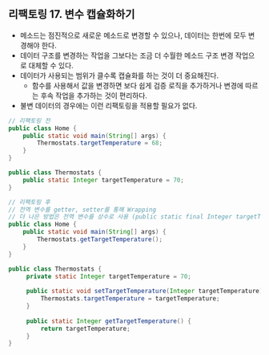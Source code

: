 ## 리팩토링 17. 변수 캡슐화하기
- 메소드는 점진적으로 새로운 메소드로 변경할 수 있으나, 데이터는 한번에 모두 변경해야 한다.
- 데이터 구조를 변경하는 작업을 그보다는 조금 더 수월한 메소드 구조 변경 작업으로 대체할 수 있다.
- 데이터가 사용되는 범위가 클수록 캡슐화를 하는 것이 더 중요해진다.
    - 함수를 사용해서 값을 변경하면 보다 쉽게 검증 로직을 추가하거나 변경에 따르는 후속 작업을 추가하는 것이 편리하다.
- 불변 데이터의 경우에는 이런 리팩토링을 적용할 필요가 없다.

````java
// 리팩토링 전
public class Home {
    public static void main(String[] args) {
        Thermostats.targetTemperature = 68;
    }
}

public class Thermostats {
    public static Integer targetTemperature = 70;
} 
````

````java
// 리팩토링 후
// 전역 변수를 getter, setter를 통해 Wrapping
// 더 나은 방법은 전역 변수를 상수로 사용 (public static final Integer targetTemperature = 70;)
public class Home {
    public static void main(String[] args) {
        Thermostats.getTargetTemperature();
    }
}

public class Thermostats {
     private static Integer targetTemperature = 70;
     
     public static void setTargetTemperature(Integer targetTemperature) {
         Thermostats.targetTemperature = targetTemperature;
     }
     
     public static Integer getTargetTemperature() {
         return targetTemperature;
     }
} 
````